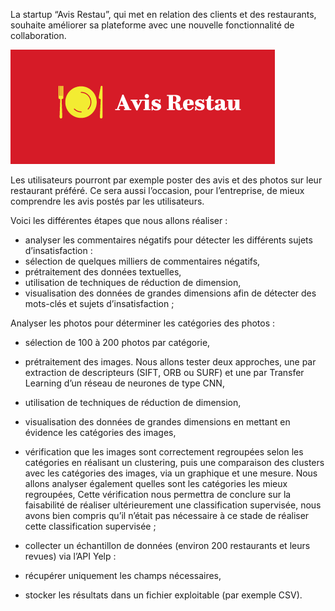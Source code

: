 La startup “Avis Restau”, qui met en relation des clients et des restaurants, souhaite améliorer sa plateforme avec une nouvelle fonctionnalité de collaboration. 

![Restau](images/restau.png)

Les utilisateurs pourront par exemple poster des avis et des photos sur leur restaurant préféré. Ce sera aussi l’occasion, pour l’entreprise, de mieux comprendre les avis postés par les utilisateurs.

Voici les différentes étapes que nous allons réaliser :

- analyser les commentaires négatifs pour détecter les différents sujets d’insatisfaction :
- sélection de quelques milliers de commentaires négatifs,
- prétraitement des données textuelles,
- utilisation de techniques de réduction de dimension,
- visualisation des données de grandes dimensions afin de détecter des mots-clés et sujets d’insatisfaction ;


Analyser les photos pour déterminer les catégories des photos : 
- sélection de 100 à 200 photos par catégorie,
- prétraitement des images. Nous allons tester deux approches, une par extraction de descripteurs (SIFT, ORB ou SURF) et une par Transfer Learning d’un réseau de neurones de type CNN,
- utilisation de techniques de réduction de dimension,
- visualisation des données de grandes dimensions en mettant en évidence les catégories des images,
- vérification que les images sont correctement regroupées selon les catégories en réalisant un clustering, puis une comparaison des clusters avec les catégories des images, via un graphique et une mesure. Nous allons analyser également quelles sont les catégories les mieux regroupées,
Cette vérification nous permettra de conclure sur la faisabilité de réaliser ultérieurement une classification supervisée, nous avons bien compris qu’il n’était pas nécessaire à ce stade de réaliser cette classification supervisée ;

- collecter un échantillon de données (environ 200 restaurants et leurs revues) via l’API Yelp :
- récupérer uniquement les champs nécessaires,
- stocker les résultats dans un fichier exploitable (par exemple CSV).